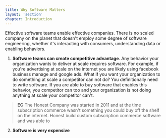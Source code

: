 ```yaml
---
title: Why Software Matters
layout: 'section'
chapter: Introduction
---
```


Effective software teams enable effective companies. There is no scaled company on the planet that doesn't employ some degree of software engineering, whether it's interacting with consumers, understanding data or enabling behaviors.

1. **Software teams can create competitive advantage**. Any behavior your organization wants to deliver at scale requires software. For example, if you're advertising at scale on the internet you are likely using facebook business manage and google ads. What if you want your organization to do something at scale a competitor can not do? You definitionally need to write software. If you are able to buy software that enables this behavior, you competitor can too and your organization is not doing anything at scale your competitor can't.

> **EG** The Honest Company was started in 2011 and at the time subscription commerce wasn't something you could buy off the shelf on the internet. Honest build custom subscription commerce software and was able to

2. **Software is very expensive**
